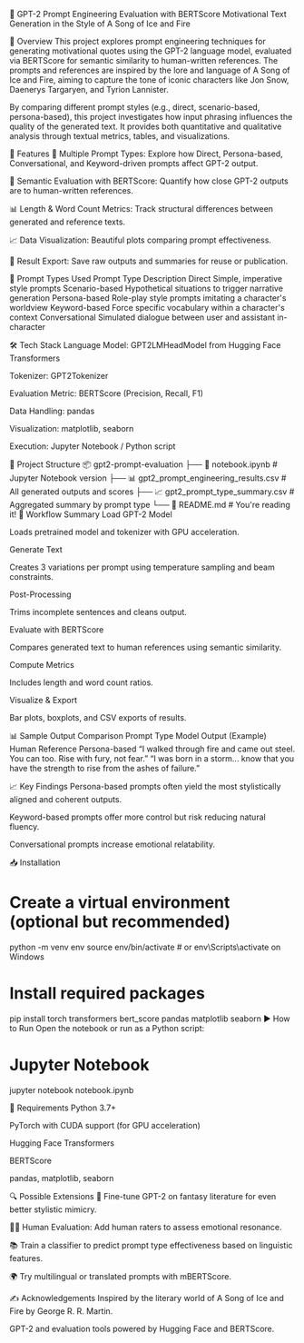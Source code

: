 🧠 GPT-2 Prompt Engineering Evaluation with BERTScore
Motivational Text Generation in the Style of A Song of Ice and Fire

📜 Overview
This project explores prompt engineering techniques for generating motivational quotes using the GPT-2 language model, evaluated via BERTScore for semantic similarity to human-written references. The prompts and references are inspired by the lore and language of A Song of Ice and Fire, aiming to capture the tone of iconic characters like Jon Snow, Daenerys Targaryen, and Tyrion Lannister.

By comparing different prompt styles (e.g., direct, scenario-based, persona-based), this project investigates how input phrasing influences the quality of the generated text. It provides both quantitative and qualitative analysis through textual metrics, tables, and visualizations.

🚀 Features
🔁 Multiple Prompt Types: Explore how Direct, Persona-based, Conversational, and Keyword-driven prompts affect GPT-2 output.

🧠 Semantic Evaluation with BERTScore: Quantify how close GPT-2 outputs are to human-written references.

📊 Length & Word Count Metrics: Track structural differences between generated and reference texts.

📈 Data Visualization: Beautiful plots comparing prompt effectiveness.

💾 Result Export: Save raw outputs and summaries for reuse or publication.

🧪 Prompt Types Used
Prompt Type	Description
Direct	Simple, imperative style prompts
Scenario-based	Hypothetical situations to trigger narrative generation
Persona-based	Role-play style prompts imitating a character's worldview
Keyword-based	Force specific vocabulary within a character's context
Conversational	Simulated dialogue between user and assistant in-character

🛠️ Tech Stack
Language Model: GPT2LMHeadModel from Hugging Face Transformers

Tokenizer: GPT2Tokenizer

Evaluation Metric: BERTScore (Precision, Recall, F1)

Data Handling: pandas

Visualization: matplotlib, seaborn

Execution: Jupyter Notebook / Python script

📂 Project Structure
📦 gpt2-prompt-evaluation
├── 📓 notebook.ipynb                   # Jupyter Notebook version
├── 📊 gpt2_prompt_engineering_results.csv  # All generated outputs and scores
├── 📈 gpt2_prompt_type_summary.csv         # Aggregated summary by prompt type
└── 📄 README.md                        # You're reading it!
🧬 Workflow Summary
Load GPT-2 Model

Loads pretrained model and tokenizer with GPU acceleration.

Generate Text

Creates 3 variations per prompt using temperature sampling and beam constraints.

Post-Processing

Trims incomplete sentences and cleans output.

Evaluate with BERTScore

Compares generated text to human references using semantic similarity.

Compute Metrics

Includes length and word count ratios.

Visualize & Export

Bar plots, boxplots, and CSV exports of results.

📊 Sample Output Comparison
Prompt Type	Model Output (Example)	Human Reference
Persona-based	“I walked through fire and came out steel. You can too. Rise with fury, not fear.”	“I was born in a storm... know that you have the strength to rise from the ashes of failure.”

📈 Key Findings
Persona-based prompts often yield the most stylistically aligned and coherent outputs.

Keyword-based prompts offer more control but risk reducing natural fluency.

Conversational prompts increase emotional relatability.

📥 Installation
# Create a virtual environment (optional but recommended)
python -m venv env
source env/bin/activate  # or env\Scripts\activate on Windows

# Install required packages
pip install torch transformers bert_score pandas matplotlib seaborn
▶️ How to Run
Open the notebook or run as a Python script:
# Jupyter Notebook
jupyter notebook notebook.ipynb

📌 Requirements
Python 3.7+

PyTorch with CUDA support (for GPU acceleration)

Hugging Face Transformers

BERTScore

pandas, matplotlib, seaborn

🔍 Possible Extensions
🔁 Fine-tune GPT-2 on fantasy literature for even better stylistic mimicry.

🧑‍⚖️ Human Evaluation: Add human raters to assess emotional resonance.

📚 Train a classifier to predict prompt type effectiveness based on linguistic features.

🌍 Try multilingual or translated prompts with mBERTScore.

✍️ Acknowledgements
Inspired by the literary world of A Song of Ice and Fire by George R. R. Martin.

GPT-2 and evaluation tools powered by Hugging Face and BERTScore.








